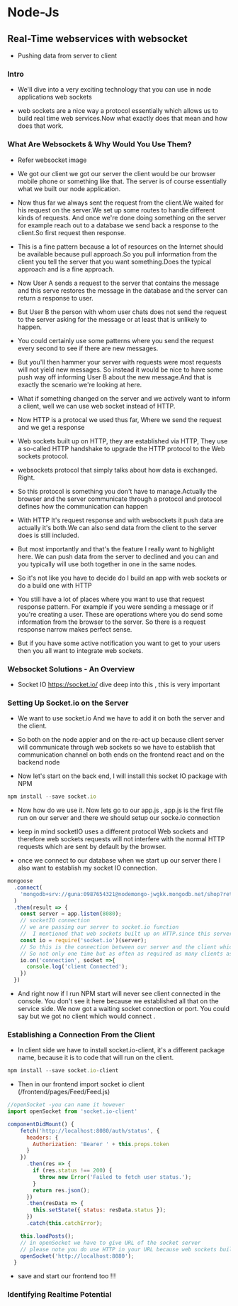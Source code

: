 # Node-Js

## Real-Time webservices with websocket

* Pushing data from server to client

### Intro

* We'll dive into a very exciting technology that you can use in node applications web sockets

* web sockets are a nice way a protocol essentially which allows us to build real time web services.Now what exactly does that mean and how does that work.

### What Are Websockets & Why Would You Use Them?

* Refer websocket image

* We got our client we got our server the client would be our browser mobile phone or something like that. The server is of course essentially what we built our node application.

* Now thus far we always sent the request from the client.We waited for his request on the server.We set up some routes to handle different kinds of requests. And once we're done doing something on the server for example reach out to a database we send back a
response to the client.So first request then response.

* This is a fine pattern because a lot of resources on the Internet should be available because pull approach.So you pull information from the client you tell the server that you want something.Does the typical approach and is a fine approach.

* Now User A sends a request to the server that contains the message and this serve restores the message in the database and the server can return a response to user.

* But User B the person with whom user chats does not send the request to the server asking for the message or at least that is unlikely to happen.

* You could certainly use some patterns where you send the request every second to see if there are new messages.

* But you'll then hammer your server with requests were most requests will not yield new messages. So instead it would be nice to have some push way off informing User B about the new message.And that is exactly the scenario we're looking at here.

* What if something changed on the server and we actively want to inform a client, well we can use web socket instead of HTTP.

* Now HTTP is a protocal we used thus far, Where we send the request and we get a response

* Web sockets built up on HTTP, they are established via HTTP, They use a so-called HTTP handshake to upgrade the HTTP protocol to the Web sockets protocol.

* websockets protocol that simply talks about how data is exchanged. Right.

* So this protocol is something you don't have to manage.Actually the browser and the server communicate through a protocol and protocol defines how the communication can happen 

* With HTTP It's request response and with  websockets it push data are actually it's both.We can also send data from the client to the server does is still included.

* But most importantly and that's the feature I really want to highlight here. We can push data from the server to declined and you can and you typically will use both together in one in the same nodes.

* So it's not like you have to decide do I build an app with web sockets or do a build one with HTTP

* You still have a lot of places where you want to use that request response pattern.
For example if you were sending a message or if you're creating a user. These are operations where you do send some information from the browser to the server. So there is a request response narrow makes perfect sense.

* But if you have some active notification you want to get to your users then you all want to integrate web sockets.

### Websocket Solutions - An Overview

* Socket IO https://socket.io/ dive deep into this , this is very important

### Setting Up Socket.io on the Server

* We want to use socket.io And we have to add it on both the server and the client.

* So both on the node appier and on the re-act up because client server will communicate through web sockets so we have to establish that communication channel on both ends on the frontend react and on the backend node

* Now let's start on the back end, I will install this socket IO package with NPM

```js
npm install --save socket.io
```
* Now how do we use it. Now lets go to our app.js , app.js is the first file run on our server and there we should setup our socke.io connection

* keep in mind socketIO uses a different protocol Web sockets and therefore web sockets requests will not interfere with the normal HTTP requests which are sent by default by the browser.

* once we connect to our database when we start up our server there I also want to establish my socket IO connection.

```js
mongoose
  .connect(
    'mongodb+srv://guna:0987654321@nodemongo-jwgkk.mongodb.net/shop?retryWrites=true&w=majority', { useNewUrlParser: true , useUnifiedTopology: true }
  )
  .then(result => {
    const server = app.listen(8080);
    // socketIO connection
    // we are passing our server to socket.io function
    //  I mentioned that web sockets built up on HTTP.since this server here uses HTTP we used that HTTP server to establish our web socket connection
    const io = require('socket.io')(server);
    // So this is the connection between our server and the client which connected and this function will be executed for every new client that connects.
    // So not only one time but as often as required as many clients as connect.
    io.on('connection', socket =>{
      console.log('client Connected');
    })
  })
```
* And right now if I run NPM start will never see client connected in the console. You don't see it here because we established all that on the service side. We now got a waiting socket connection or port. You could say but we got no client which would connect .

### Establishing a Connection From the Client

* In client side we have to install socket.io-client, it's a different package name, because it is to code that will run on the client.

```js
npm install --save socket.io-client
```
* Then in our frontend import socket io client (/frontend/pages/Feed/Feed.js)

```js
//openSocket -you can name it however
import openSocket from 'socket.io-client'

componentDidMount() {
    fetch('http://localhost:8080/auth/status', {
      headers: {
        Authorization: 'Bearer ' + this.props.token
      }
    })
      .then(res => {
        if (res.status !== 200) {
          throw new Error('Failed to fetch user status.');
        }
        return res.json();
      })
      .then(resData => {
        this.setState({ status: resData.status });
      })
      .catch(this.catchError);

    this.loadPosts();
    // in openSocket we have to give URL of the socket server
    // please note you do use HTTP in your URL because web sockets build up on that.
    openSocket('http://localhost:8080');
  }
```
* save and start our frontend too !!!

### Identifying Realtime Potential

